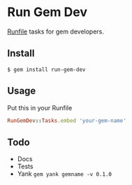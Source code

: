 Run Gem Dev
===========

[Runfile](https://github.com/DannyBen/runfile) tasks for gem developers.

## Install

	$ gem install run-gem-dev

## Usage

Put this in your Runfile

```ruby
RunGemDev::Tasks.embed 'your-gem-name'
```


## Todo

- Docs
- Tests
- Yank `gem yank gemname -v 0.1.0`